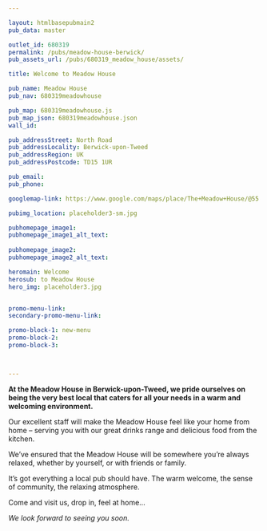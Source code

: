 ```yaml
---

layout: htmlbasepubmain2
pub_data: master

outlet_id: 680319
permalink: /pubs/meadow-house-berwick/
pub_assets_url: /pubs/680319_meadow_house/assets/

title: Welcome to Meadow House

pub_name: Meadow House
pub_nav: 680319meadowhouse

pub_map: 680319meadowhouse.js
pub_map_json: 680319meadowhouse.json
wall_id:

pub_addressStreet: North Road
pub_addressLocality: Berwick-upon-Tweed
pub_addressRegion: UK
pub_addressPostcode: TD15 1UR

pub_email: 
pub_phone: 

googlemap-link: https://www.google.com/maps/place/The+Meadow+House/@55.7864215,-2.0238267,17z/data=!4m13!1m7!3m6!1s0x488747d343fcb553:0xb0c6b0ce04f9a749!2sBerwick-upon-Tweed+TD15+1UR!3b1!8m2!3d55.7864215!4d-2.021638!3m4!1s0x4887462a1162b2dd:0xcfd052364b24f334!8m2!3d55.7851782!4d-2.0160636

pubimg_location: placeholder3-sm.jpg

pubhomepage_image1: 
pubhomepage_image1_alt_text: 
 
pubhomepage_image2: 
pubhomepage_image2_alt_text: 

heromain: Welcome
herosub: to Meadow House
hero_img: placeholder3.jpg


promo-menu-link:
secondary-promo-menu-link:

promo-block-1: new-menu
promo-block-2: 
promo-block-3: 



---
```



**At the Meadow House in Berwick-upon-Tweed, we pride ourselves on being the very best local that caters for all your needs in a warm and welcoming environment.**

Our excellent staff will make the Meadow House feel like your home from home – serving you with our great drinks range and delicious food from the kitchen.

We’ve ensured that the Meadow House will be somewhere you’re always relaxed, whether by yourself, or with friends or family.

It’s got everything a local pub should have. The warm welcome, the sense of community, the relaxing atmosphere. 

Come and visit us, drop in, feel at home… 

*We look forward to seeing you soon.*



